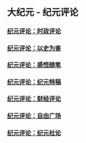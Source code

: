 ## 大纪元 - 纪元评论

#### [纪元评论：时政评论](indexes/nsc1025/README.md?10020330)
#### [纪元评论：以史为鉴](indexes/nsc1028/README.md?10020330)
#### [纪元评论：感悟随笔](indexes/nsc1035/README.md?10020330)
#### [纪元评论：纪元特稿](indexes/nsc424/README.md?10020330)
#### [纪元评论：财经评论](indexes/nsc1026/README.md?10020330)
#### [纪元评论：自由广场](indexes/nsc993/README.md?10020330)
#### [纪元评论：纪元社论](indexes/nsc422/README.md?10020330)
